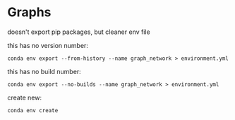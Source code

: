# Graphs

doesn't export pip packages, but cleaner env file

this has no version number:

`conda env export --from-history --name graph_network > environment.yml`

this has no build number:

`conda env export --no-builds --name graph_network > environment.yml`

create new:

`conda env create`